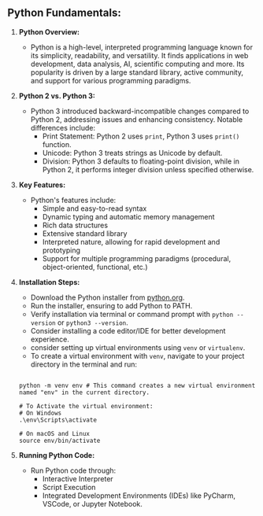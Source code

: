 ## Python Fundamentals:

1. **Python Overview:**
   - Python is a high-level, interpreted programming language known for its simplicity, readability, and versatility. It finds applications in web development, data analysis, AI, scientific computing and more. Its popularity is driven by a large standard library, active community, and support for various programming paradigms.

2. **Python 2 vs. Python 3:**
   - Python 3 introduced backward-incompatible changes compared to Python 2, addressing issues and enhancing consistency. Notable differences include:
     - Print Statement: Python 2 uses `print`, Python 3 uses `print()` function.
     - Unicode: Python 3 treats strings as Unicode by default.
     - Division: Python 3 defaults to floating-point division, while in Python 2, it performs integer division unless specified otherwise.

3. **Key Features:**
   - Python's features include:
     - Simple and easy-to-read syntax
     - Dynamic typing and automatic memory management
     - Rich data structures
     - Extensive standard library
     - Interpreted nature, allowing for rapid development and prototyping
     - Support for multiple programming paradigms (procedural, object-oriented, functional, etc.)

4. **Installation Steps:**
   - Download the Python installer from [python.org](https://www.python.org/).
   - Run the installer, ensuring to add Python to PATH.
   - Verify installation via terminal or command prompt with `python --version` or `python3 --version`.
   - Consider installing a code editor/IDE for better development experience.
   - consider setting up virtual environments using `venv` or `virtualenv`.
   - To create a virtual environment with `venv`, navigate to your project directory in the terminal and run:      
   ```

   python -m venv env # This command creates a new virtual environment named "env" in the current directory.

   # To Activate the virtual environment:
   # On Windows
   .\env\Scripts\activate
   
   # On macOS and Linux
   source env/bin/activate 

   ```

5. **Running Python Code:**
   - Run Python code through:
     - Interactive Interpreter
     - Script Execution
     - Integrated Development Environments (IDEs) like PyCharm, VSCode, or Jupyter Notebook.

